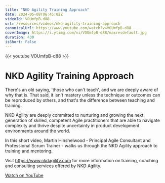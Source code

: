 ```yaml
---
title: "NKD Agility Training Approach"
date: 2024-05-08T06:45:02Z
videoId: VOUmfpB-d88
url: /resources/videos/nkd-agility-training-approach
canonicalUrl: https://www.youtube.com/watch?v=VOUmfpB-d88
coverImage: https://i.ytimg.com/vi/VOUmfpB-d88/maxresdefault.jpg
duration: 430
isShort: False
---
```


{{< youtube VOUmfpB-d88 >}}

# NKD Agility Training Approach

There's an old saying, 'those who can't teach', and we are deeply aware of why that is. That said, it isn't mastery unless the technique or outcomes can be reproduced by others, and that's the difference between teaching and training.

NKD Agility are deeply committed to nurturing and growing the next generation of skilled, competent Agile practitioners that are able to navigate complexity and thrive despite uncertainty in product development environments around the world.

In this short video, Martin Hinshelwood - Principal Agile Consultant and Professional Scrum Trainer - walks us through the NKD Agility approach to training and mentoring.

Visit https://www.nkdagility.com for more information on training, coaching and consulting services offered by NKD Agility.

[Watch on YouTube](https://www.youtube.com/watch?v=VOUmfpB-d88)
